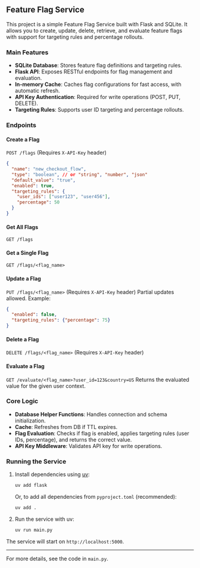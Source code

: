 ## Feature Flag Service

This project is a simple Feature Flag Service built with Flask and SQLite. It allows you to create, update, delete, retrieve, and evaluate feature flags with support for targeting rules and percentage rollouts.

### Main Features

- **SQLite Database**: Stores feature flag definitions and targeting rules.
- **Flask API**: Exposes RESTful endpoints for flag management and evaluation.
- **In-memory Cache**: Caches flag configurations for fast access, with automatic refresh.
- **API Key Authentication**: Required for write operations (POST, PUT, DELETE).
- **Targeting Rules**: Supports user ID targeting and percentage rollouts.

### Endpoints

#### Create a Flag
`POST /flags` (Requires `X-API-Key` header)
```json
{
  "name": "new_checkout_flow",
  "type": "boolean", // or "string", "number", "json"
  "default_value": "true",
  "enabled": true,
  "targeting_rules": {
    "user_ids": ["user123", "user456"],
    "percentage": 50
  }
}
```

#### Get All Flags
`GET /flags`

#### Get a Single Flag
`GET /flags/<flag_name>`

#### Update a Flag
`PUT /flags/<flag_name>` (Requires `X-API-Key` header)
Partial updates allowed. Example:
```json
{
  "enabled": false,
  "targeting_rules": {"percentage": 75}
}
```

#### Delete a Flag
`DELETE /flags/<flag_name>` (Requires `X-API-Key` header)

#### Evaluate a Flag
`GET /evaluate/<flag_name>?user_id=123&country=US`
Returns the evaluated value for the given user context.

### Core Logic

- **Database Helper Functions**: Handles connection and schema initialization.
- **Cache**: Refreshes from DB if TTL expires.
- **Flag Evaluation**: Checks if flag is enabled, applies targeting rules (user IDs, percentage), and returns the correct value.
- **API Key Middleware**: Validates API key for write operations.

### Running the Service


1. Install dependencies using [uv](https://github.com/astral-sh/uv):
   ```bash
   uv add flask
   ```
   Or, to add all dependencies from `pyproject.toml` (recommended):
   ```bash
   uv add .
   ```

2. Run the service with uv:
   ```bash
   uv run main.py
   ```

The service will start on `http://localhost:5000`.

---
For more details, see the code in `main.py`.
